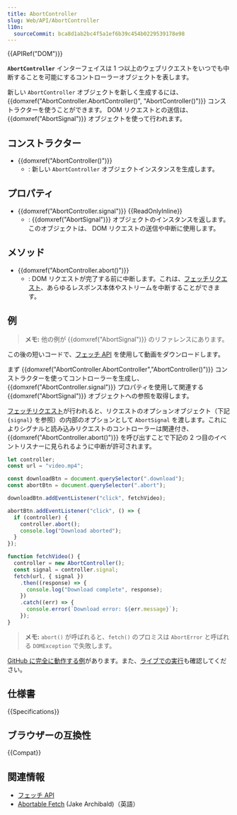 ```yaml
---
title: AbortController
slug: Web/API/AbortController
l10n:
  sourceCommit: bca8d1ab2bc4f5a1ef6b39c454b0229539178e98
---
```


{{APIRef("DOM")}}

**`AbortController`** インターフェイスは 1 つ以上のウェブリクエストをいつでも中断することを可能にするコントローラーオブジェクトを表します。

新しい `AbortController` オブジェクトを新しく生成するには、 {{domxref("AbortController.AbortController()", "AbortController()")}} コンストラクターを使うことができます。 DOM リクエストとの送信は、 {{domxref("AbortSignal")}} オブジェクトを使って行われます。

## コンストラクター

- {{domxref("AbortController()")}}
  - : 新しい `AbortController` オブジェクトインスタンスを生成します。

## プロパティ

- {{domxref("AbortController.signal")}} {{ReadOnlyInline}}
  - : {{domxref("AbortSignal")}} オブジェクトのインスタンスを返します。 このオブジェクトは、 DOM リクエストの送信や中断に使用します。

## メソッド

- {{domxref("AbortController.abort()")}}
  - : DOM リクエストが完了する前に中断します。これは、[フェッチリクエスト](/ja/docs/Web/API/fetch)、あらゆるレスポンス本体やストリームを中断することができます。

## 例

> **メモ:** 他の例が {{domxref("AbortSignal")}} のリファレンスにあります。

この後の短いコードで、[フェッチ API](/ja/docs/Web/API/Fetch_API) を使用して動画をダウンロードします。

まず {{domxref("AbortController.AbortController","AbortController()")}} コンストラクターを使ってコントローラーを生成し、 {{domxref("AbortController.signal")}} プロパティを使用して関連する {{domxref("AbortSignal")}} オブジェクトへの参照を取得します。

[フェッチリクエスト](/ja/docs/Web/API/fetch)が行われると、リクエストのオプションオブジェクト（下記 `{signal}` を参照）の内部のオプションとして `AbortSignal` を渡します。これによりシグナルと読み込みリクエストのコントローラーは関連付き、 {{domxref("AbortController.abort()")}} を呼び出すことで下記の 2 つ目のイベントリスナーに見られるように中断が許可されます。

```js
let controller;
const url = "video.mp4";

const downloadBtn = document.querySelector(".download");
const abortBtn = document.querySelector(".abort");

downloadBtn.addEventListener("click", fetchVideo);

abortBtn.addEventListener("click", () => {
  if (controller) {
    controller.abort();
    console.log("Download aborted");
  }
});

function fetchVideo() {
  controller = new AbortController();
  const signal = controller.signal;
  fetch(url, { signal })
    .then((response) => {
      console.log("Download complete", response);
    })
    .catch((err) => {
      console.error(`Download error: ${err.message}`);
    });
}
```

> **メモ:** `abort()` が呼ばれると、`fetch()` のプロミスは `AbortError` と呼ばれる `DOMException` で失敗します。

[GitHub に完全に動作する例](https://github.com/mdn/dom-examples/tree/main/abort-api)があります。また、[ライブでの実行](https://mdn.github.io/dom-examples/abort-api/)も確認してください。

## 仕様書

{{Specifications}}

## ブラウザーの互換性

{{Compat}}

## 関連情報

- [フェッチ API](/ja/docs/Web/API/Fetch_API)
- [Abortable Fetch](https://developer.chrome.com/blog/abortable-fetch/) (Jake Archibald)（英語）
